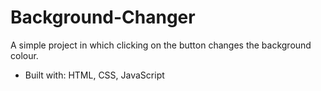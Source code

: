 # Background-Changer

A simple project in which clicking on the button changes the background colour.
* Built with: HTML, CSS, JavaScript

